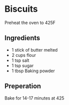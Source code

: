 # Biscuits
Preheat the oven to 425F

## Ingredients

  * 1 stick of butter melted
  * 2 cups flour
  * 1 tsp salt
  * 1 tsp sugar
  * 1 tbsp Baking powder
  
## Preperation

Bake for 14-17 minutes at 425
